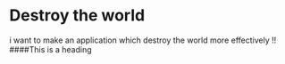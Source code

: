 # Destroy the world
i want to make an application which destroy the world more effectively !! 
####This is a heading 
